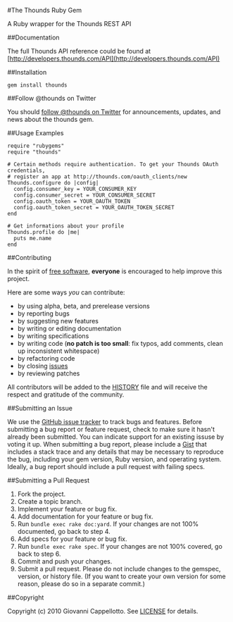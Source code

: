 #The Thounds Ruby Gem

A Ruby wrapper for the Thounds REST API

##Documentation

The full Thounds API reference could be found at [http://developers.thounds.com/API](http://developers.thounds.com/API)

##Installation

    gem install thounds

##Follow @thounds on Twitter

You should [follow @thounds on Twitter](http://twitter.com/thounds) for announcements,
updates, and news about the thounds gem.

##Usage Examples

    require "rubygems"
    require "thounds"

    # Certain methods require authentication. To get your Thounds OAuth credentials,
    # register an app at http://thounds.com/oauth_clients/new
    Thounds.configure do |config|
      config.consumer_key = YOUR_CONSUMER_KEY
      config.consumer_secret = YOUR_CONSUMER_SECRET
      config.oauth_token = YOUR_OAUTH_TOKEN
      config.oauth_token_secret = YOUR_OAUTH_TOKEN_SECRET
    end

    # Get informations about your profile
    Thounds.profile do |me|
      puts me.name
    end

##Contributing

In the spirit of [free software](http://www.fsf.org/licensing/essays/free-sw.html), **everyone** is encouraged to help improve this project.

Here are some ways *you* can contribute:

* by using alpha, beta, and prerelease versions
* by reporting bugs
* by suggesting new features
* by writing or editing documentation
* by writing specifications
* by writing code (**no patch is too small**: fix typos, add comments, clean up inconsistent whitespace)
* by refactoring code
* by closing [issues](http://github.com/potomak/thounds/issues)
* by reviewing patches
<!-- * [financially](http://pledgie.com/campaigns/TODO) -->

All contributors will be added to the [HISTORY](https://github.com/potomak/thounds/blob/master/HISTORY.mkd)
file and will receive the respect and gratitude of the community.

##Submitting an Issue

We use the [GitHub issue tracker](http://github.com/potomak/thounds/issues) to track bugs and
features. Before submitting a bug report or feature request, check to make sure it hasn't already
been submitted. You can indicate support for an existing issuse by voting it up. When submitting a
bug report, please include a [Gist](http://gist.github.com/) that includes a stack trace and any
details that may be necessary to reproduce the bug, including your gem version, Ruby version, and
operating system. Ideally, a bug report should include a pull request with failing specs.

##Submitting a Pull Request

1. Fork the project.
2. Create a topic branch.
3. Implement your feature or bug fix.
4. Add documentation for your feature or bug fix.
5. Run `bundle exec rake doc:yard`. If your changes are not 100% documented, go back to step 4.
6. Add specs for your feature or bug fix.
7. Run `bundle exec rake spec`. If your changes are not 100% covered, go back to step 6.
8. Commit and push your changes.
9. Submit a pull request. Please do not include changes to the gemspec, version, or history file. (If you want to create your own version for some reason, please do so in a separate commit.)

##Copyright

Copyright (c) 2010 Giovanni Cappellotto.
See [LICENSE](https://github.com/potomak/thounds/blob/master/LICENSE.mkd) for details.
